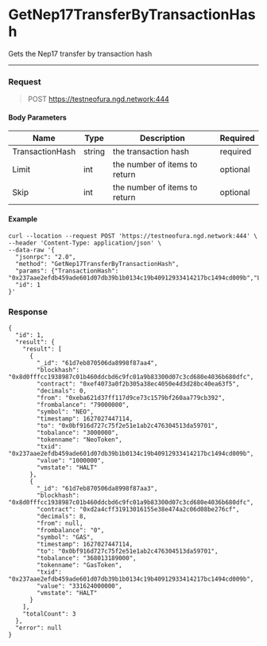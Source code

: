 # GetNep17TransferByTransactionHash
Gets the Nep17 transfer by transaction hash
<hr>

### Request

> POST https://testneofura.ngd.network:444

#### Body Parameters

|    Name    | Type | Description | Required |
| ---------- | --- |    ------    | ----|
| TransactionHash    | string|  the transaction hash| required|
| Limit    | int|  the number of items to return| optional|
| Skip    | int|  the number of items to return| optional |


#### Example
```
curl --location --request POST 'https://testneofura.ngd.network:444' \
--header 'Content-Type: application/json' \
--data-raw '{
  "jsonrpc": "2.0",
  "method": "GetNep17TransferByTransactionHash",
  "params": {"TransactionHash": "0x237aae2efdb459ade601d07db39b1b0134c19b40912933414217bc1494cd009b","Limit":2},
  "id": 1
}'
```
### Response
```json5
{
  "id": 1,
  "result": {
    "result": [
      {
        "_id": "61d7eb870506da8998f87aa4",
        "blockhash": "0x8d0fffcc1938987c01b460ddcbd6c9fc01a9b83300d07c3cd680e4036b680dfc",
        "contract": "0xef4073a0f2b305a38ec4050e4d3d28bc40ea63f5",
        "decimals": 0,
        "from": "0xeba621d37ff117d9ce73c1579bf260aa779cb392",
        "frombalance": "79000000",
        "symbol": "NEO",
        "timestamp": 1627027447114,
        "to": "0x0bf916d727c75f2e51e1ab2c476304513da59701",
        "tobalance": "3000000",
        "tokenname": "NeoToken",
        "txid": "0x237aae2efdb459ade601d07db39b1b0134c19b40912933414217bc1494cd009b",
        "value": "1000000",
        "vmstate": "HALT"
      },
      {
        "_id": "61d7eb870506da8998f87aa3",
        "blockhash": "0x8d0fffcc1938987c01b460ddcbd6c9fc01a9b83300d07c3cd680e4036b680dfc",
        "contract": "0xd2a4cff31913016155e38e474a2c06d08be276cf",
        "decimals": 8,
        "from": null,
        "frombalance": "0",
        "symbol": "GAS",
        "timestamp": 1627027447114,
        "to": "0x0bf916d727c75f2e51e1ab2c476304513da59701",
        "tobalance": "368013189000",
        "tokenname": "GasToken",
        "txid": "0x237aae2efdb459ade601d07db39b1b0134c19b40912933414217bc1494cd009b",
        "value": "331624000000",
        "vmstate": "HALT"
      }
    ],
    "totalCount": 3
  },
  "error": null
}
```
